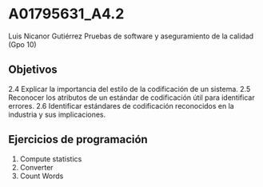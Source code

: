 # A01795631_A4.2

Luis Nicanor Gutiérrez
Pruebas de software y aseguramiento de la calidad (Gpo 10)

## Objetivos
2.4 Explicar la importancia del estilo de la codificación de un sistema. 
2.5 Reconocer los atributos de un estándar de codificación útil para identificar errores. 
2.6 Identificar estándares de codificación reconocidos en la industria y sus implicaciones.

## Ejercicios de programación
1. Compute statistics
2. Converter
3. Count Words